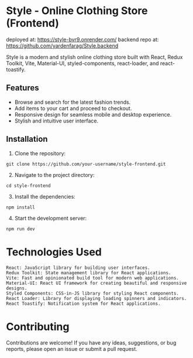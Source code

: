 # Style - Online Clothing Store (Frontend)

deployed at: https://style-bvr9.onrender.com/
backend repo at: https://github.com/yardenfarag/Style.backend

Style is a modern and stylish online clothing store built with React, Redux Toolkit, Vite, Material-UI, styled-components, react-loader, and react-toastify.

## Features

- Browse and search for the latest fashion trends.
- Add items to your cart and proceed to checkout.
- Responsive design for seamless mobile and desktop experience.
- Stylish and intuitive user interface.

## Installation

1. Clone the repository:
```shell
git clone https://github.com/your-username/style-frontend.git
```  
2. Navigate to the project directory:
```shell
cd style-frontend
 ```
3. Install the dependencies:
```shell
npm install
 ```
4. Start the development server:
```shell
npm run dev
 ```
 
 # Technologies Used

    React: JavaScript library for building user interfaces.
    Redux Toolkit: State management library for React applications.
    Vite: Fast and opinionated build tool for modern web applications.
    Material-UI: React UI framework for creating beautiful and responsive designs.
    Styled Components: CSS-in-JS library for styling React components.
    React Loader: Library for displaying loading spinners and indicators.
    React Toastify: Notification system for React applications.

# Contributing

Contributions are welcome! If you have any ideas, suggestions, or bug reports, please open an issue or submit a pull request.
